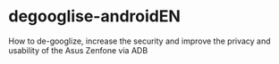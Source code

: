 # degooglise-androidEN
How to de-googlize, increase the security and improve the privacy and usability of the Asus Zenfone via ADB
